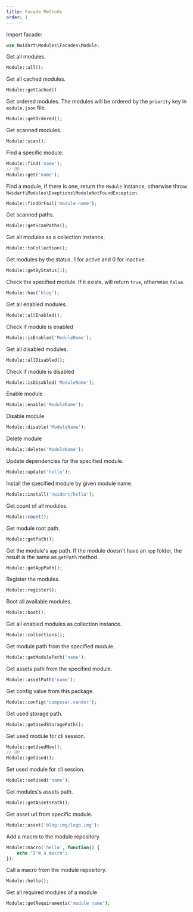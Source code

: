 ```yaml
---
title: Facade Methods
order: 1
---
```


Import facade:

```php
use Nwidart\Modules\Facades\Module;
```

Get all modules.

```php
Module::all();
```

Get all cached modules.

```php
Module::getCached()
```

Get ordered modules. The modules will be ordered by the `priority` key in `module.json` file.

```php
Module::getOrdered();
```

Get scanned modules.

```php
Module::scan();
```

Find a specific module.

```php
Module::find('name');
// OR
Module::get('name');
```

Find a module, if there is one, return the `Module` instance, otherwise throw `Nwidart\Modules\Exeptions\ModuleNotFoundException`.

```php
Module::findOrFail('module-name');
```

Get scanned paths.

```php
Module::getScanPaths();
```

Get all modules as a collection instance.

```php
Module::toCollection();
```

Get modules by the status. 1 for active and 0 for inactive.

```php
Module::getByStatus(1);
```

Check the specified module. If it exists, will return `true`, otherwise `false`.

```php
Module::has('blog');
```

Get all enabled modules.

```php
Module::allEnabled();
```

Check if module is enabled

```php
Module::isEnabled('ModuleName');
```

Get all disabled modules.

```php
Module::allDisabled();
```

Check if module is disabled

```php
Module::isDisabled('ModuleName');
```

Enable module
```php
Module::enable('ModuleName');
```

Disable module
```php
Module::disable('ModuleName');
```

Delete module
```php
Module::delete('ModuleName');
```

Update dependencies for the specified module.

```php
Module::update('hello');
```

Install the specified module by given module name.

```php
Module::install('nwidart/hello');
```

Get count of all modules.

```php
Module::count();
```

Get module root path.

```php
Module::getPath();
```

Get the module's `app` path. If the module doesn't have an `app` folder, the result is the same as `getPath` method.

```php
Module::getAppPath();
```

Register the modules.

```php
Module::register();
```

Boot all available modules.

```php
Module::boot();
```

Get all enabled modules as collection instance.

```php
Module::collections();
```

Get module path from the specified module.

```php
Module::getModulePath('name');
```

Get assets path from the specified module.

```php
Module::assetPath('name');
```

Get config value from this package.

```php
Module::config('composer.vendor');
```

Get used storage path.

```php
Module::getUsedStoragePath();
```

Get used module for cli session.

```php
Module::getUsedNow();
// OR
Module::getUsed();
```

Set used module for cli session.

```php
Module::setUsed('name');
```

Get modules's assets path.

```php
Module::getAssetsPath();
```

Get asset url from specific module.

```php
Module::asset('blog:img/logo.img');
```

Add a macro to the module repository.

```php
Module::macro('hello', function() {
    echo "I'm a macro";
});
```

Call a macro from the module repository.

```php
Module::hello();
```

Get all required modules of a module

```php
Module::getRequirements('module name');
```
